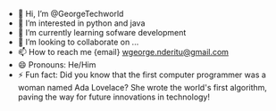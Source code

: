  - 👋 Hi, I’m @GeorgeTechworld
- 👀 I’m interested in python and java
- 🌱 I’m currently learning sofware development 
- 💞️ I’m looking to collaborate on ...
- 📫 How to reach me {email} wgeorge.nderitu@gmail.com
- 😄 Pronouns: He/Him
- ⚡ Fun fact: Did you know that the first computer programmer was a woman named Ada Lovelace? She wrote the world's first algorithm, paving the way for future innovations in technology!

<!---
GeorgeTechworld/GeorgeTechworld is a ✨ special ✨ repository because its `README.md` (this file) appears on your GitHub profile.
You can click the Preview link to take a look at your changes.
--->
